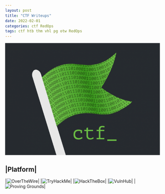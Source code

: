 ```yaml
---
layout: post
title: "CTF Writeups"
date: 2022-02-01
categories: ctf RedOps
tags: ctf htb thm vhl pg otw RedOps
---
```

<img src='/assets/img/ctf/Icons_CTF.png' alt='CTF Flag'/>

|Platform|
---
|![OverTheWire]()|
|![TryHackMe]()|
|![HackTheBox]()|
|![VulnHub]()|
|![Proving Grounds]()|

